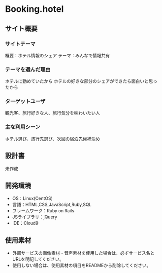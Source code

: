 # Booking.hotel

## サイト概要
### サイトテーマ
概要：ホテル情報のシェア
テーマ：みんなで情報共有

### テーマを選んだ理由
ホテルに勤めていたから
ホテルの好きな部分のシェアができたら面白いと思ったから

### ターゲットユーザ
観光客、旅行好きな人、旅行気分を味わいたい人

### 主な利用シーン
ホテル選び、旅行先選び、次回の宿泊先候補決め

## 設計書
未作成

## 開発環境
- OS：Linux(CentOS)
- 言語：HTML,CSS,JavaScript,Ruby,SQL
- フレームワーク：Ruby on Rails
- JSライブラリ：jQuery
- IDE：Cloud9

## 使用素材
- 外部サービスの画像素材・音声素材を使用した場合は、必ずサービス名とURLを明記してください。
- 使用しない場合は、使用素材の項目をREADMEから削除してください。